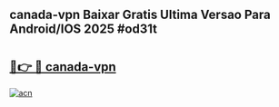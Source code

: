 ## canada-vpn Baixar Gratis Ultima Versao Para Android/IOS 2025 #od31t

# <h2><a href="https://ainizakaria.my?title=canada-vpn&ref=20M">🔗👉 🔴 canada-vpn</a></h2>

[![acn](https://github.com/user-attachments/assets/0f9c940e-d8b0-45ae-aac7-cd30a18b3e1c)](https://ainizakaria.my?title=canada-vpn&ref=20M)

